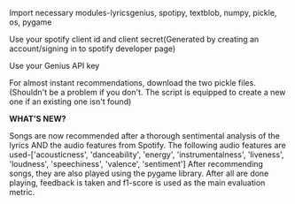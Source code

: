 Import necessary modules-lyricsgenius, spotipy, textblob, numpy, pickle, os, pygame

Use your spotify client id and client secret(Generated by creating an account/signing in to spotify developer page)

Use your Genius API key

For almost instant recommendations, download the two pickle files.(Shouldn't be a problem if you don't. The script is equipped to create a new one if an existing one isn't found)

**WHAT'S NEW?**

Songs are now recommended after a thorough sentimental analysis of the lyrics AND the audio features from Spotify.
The following audio features are used-['acousticness', 'danceability', 'energy', 'instrumentalness', 'liveness', 'loudness', 'speechiness', 'valence', 'sentiment']
After recommending songs, they are also played using the pygame library.
After all are done playing, feedback is taken and f1-score is used as the main evaluation metric.

